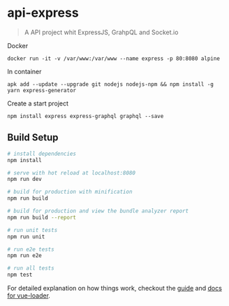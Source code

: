 # api-express

> A API project whit ExpressJS, GrahpQL and Socket.io

Docker

    docker run -it -v /var/www:/var/www --name express -p 80:8080 alpine

In container

    apk add --update --upgrade git nodejs nodejs-npm && npm install -g yarn express-generator
    
Create a start project
    
    npm install express express-graphql graphql --save

## Build Setup

``` bash
# install dependencies
npm install

# serve with hot reload at localhost:8080
npm run dev

# build for production with minification
npm run build

# build for production and view the bundle analyzer report
npm run build --report

# run unit tests
npm run unit

# run e2e tests
npm run e2e

# run all tests
npm test
```

For detailed explanation on how things work, checkout the [guide](http://vuejs-templates.github.io/webpack/) and [docs for vue-loader](http://vuejs.github.io/vue-loader).

